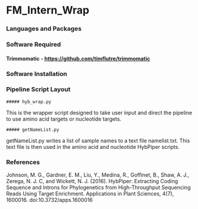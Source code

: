 # FM_Intern_Wrap

### Languages and Packages

### Software Required
#### Trimmomatic - https://github.com/timflutre/trimmomatic

### Software Installation

### Pipeline Script Layout
```
##### hyb_wrap.py
```
This is the wrapper script designed to take user input and direct the pipeline to use amino acid targets or nucleotide targets. 
```
##### getNameList.py
```
getNameList.py writes a list of sample names to a text file namelist.txt. This text file is then used in the amino acid and nucleotide HybPiper scripts. 


### References 
Johnson, M. G., Gardner, E. M., Liu, Y., Medina, R., Goffinet, B., Shaw, A. J., Zerega, N. J. C, and Wickett, N. J. (2016). HybPiper: Extracting Coding Sequence and Introns for Phylogenetics from High-Throughput Sequencing Reads Using Target Enrichment. Applications in Plant Sciences, 4(7), 1600016. doi:10.3732/apps.1600016

